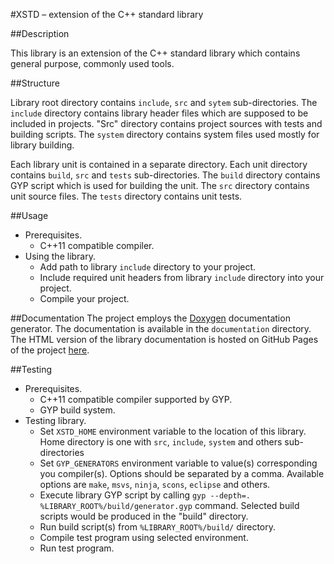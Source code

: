 #XSTD – extension of the C++ standard library

##Description

This library is an extension of the C++ standard library which contains general purpose, commonly used tools.


##Structure

Library root directory contains `include`, `src` and `sytem` sub-directories. The `include` directory contains library header files which are supposed to be included in projects. "Src" directory contains project sources with tests and building scripts. The `system` directory contains system files used mostly for
library building.

Each library unit is contained in a separate directory. Each unit directory contains `build`, `src` and `tests` sub-directories. The `build` directory contains GYP script which is used for building the unit. The `src` directory contains unit source files. The `tests` directory contains unit tests.

##Usage

* Prerequisites.
  + C++11 compatible compiler.
* Using the library.
  + Add path to library `include` directory to your project.
  + Include required unit headers from library `include` directory into your project.
  + Compile your project.

##Documentation
The project employs the [Doxygen](http://www.doxygen.org/) documentation generator. The documentation is available in the `documentation` directory. The HTML version of the library documentation is hosted on GitHub Pages of the project [here](http://kolyunya.github.io/xstd/).

##Testing

* Prerequisites.
  + C++11 compatible compiler supported by GYP.
  + GYP build system.
* Testing library.
  + Set `XSTD_HOME` environment variable to the location of this library. Home directory is one with `src`, `include`, `system` and others sub-directories
  + Set `GYP_GENERATORS` environment variable to value(s) corresponding you compiler(s). Options should be separated by a comma. Available options are `make`, `msvs`, `ninja`, `scons`, `eclipse` and others.
  + Execute library GYP script by calling `gyp --depth=. %LIBRARY_ROOT%/build/generator.gyp` command. Selected build scripts would be produced in the "build" directory.
  + Run build script(s) from `%LIBRARY_ROOT%/build/` directory.
  + Compile test program using selected environment.
  + Run test program.